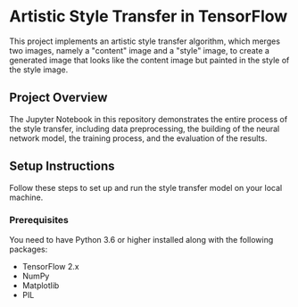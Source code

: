 # Artistic Style Transfer in TensorFlow

This project implements an artistic style transfer algorithm, which merges two images, namely a "content" image and a "style" image, to create a generated image that looks like the content image but painted in the style of the style image.

## Project Overview

The Jupyter Notebook in this repository demonstrates the entire process of the style transfer, including data preprocessing, the building of the neural network model, the training process, and the evaluation of the results.

## Setup Instructions

Follow these steps to set up and run the style transfer model on your local machine.

### Prerequisites

You need to have Python 3.6 or higher installed along with the following packages:

- TensorFlow 2.x
- NumPy
- Matplotlib
- PIL





